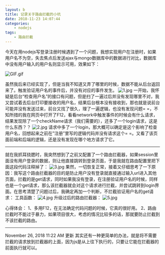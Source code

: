 ```yaml
---
layout: b
title: 记录关于路由拦截的小坑
date: 2018-11-23 14:07:44
categories:
	- nodejs
tags:
	- 路由拦截
---
```


今天在用nodejs写登录注册时候遇到了一个问题，我想实现用户在注册时，如果用户名不为空，失去焦点后发送ajax与mongo数据库中的数据进行对比，数据库中没有用户输入的用户名则显示可用，效果如下：

![GIF.gif](https://i.loli.net/2019/12/02/oi3yA2BMu7JLhwq.gif)

<!-- more -->
虽然我后来已经实现了，但是当我不知道又弄了哪里的时候，数据不能从后台返回来了。触发验证用户名的事件后，并没有对应的事件发生。
![1.jpg](https://i.loli.net/2019/12/02/8HgvS2UMY4bqWDt.jpg)
一开始，我怀疑是后台“检查用户名”的接口有问题，但是扫了一遍过后并没有发现哪里不对，我又尝试着去后台打印要接收的用户名，结果后台根本没有接收到，那也就是说前台可能并没有发送过来，前台又找了很久，理了一遍逻辑，也没有发现问题= =，不知所措的我在网页中打开了F12，看看network中触发事件的时候会有什么请求，结果发现除了一个checkName请求（我们需要的），还多了一个login请求，这是什么东西？？
![2.jpg](https://i.loli.net/2019/12/02/Il6Bodq9vTWSjEF.jpg)
请求中多了一个login，那大概可以确定是这个影响了检查用户名，回想起来之前在”注册”里写的逻辑代码并没有请求这个= =。又看了该页面前端和后端的逻辑，还是没有发现在哪个地方请求了它。

________________________________________________________
就在我抓耳挠腮时，我突然想到了之前又配置了一个路由拦截器，如果session里面没有用户登录的数据，则让他直接跳转到登录页面，于是我就在路由配置里把下面这段代码注释掉了：
![3.jpg](https://i.loli.net/2019/12/02/cmd9D3MC2SltQLW.jpg)
果然，一切恢复正常，接着又仔细思考了一下原因：我写这个路由拦截器的目的是防止用户没有登录就直接通过输入url进入其他页面，拦截的是get请求，同时如果我没有登录，在注册验证用户名的时候，同样也是一个get请求，那么该拦截器就会对这个请求进行拦截，并尝试跳转到login界面。在思考清楚了问题过后，我确定再加一个判断，不拦截验证用户名的get请求：
工具函数：
![4.jpg](https://i.loli.net/2019/12/02/NwKernufsYdjxO6.jpg)
升级过后的路由拦截器：
![5.jpg](https://i.loli.net/2019/12/02/MaRHkqyCDc6zAVJ.jpg)

心得体会：
1、多用F12，在无法确定代码问题的时候，它真的很好用。
2、路由拦截时不能过于暴力，如果项目很大，考虑的情况比较多的话，那就要防止拦截到不该拦截的路由。
_ _ _
November 26, 2018 11:22 AM	更新
其实还有一种更简单的办法，就是将不需要拦截的请求放到拦截器的上面，因为js是从上往下执行的，只要让它能在拦截器的前面执行就可以。